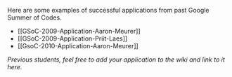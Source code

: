Here are some examples of successful applications from past Google Summer of Codes.

* [[GSoC-2009-Application-Aaron-Meurer]]
* [[GSoC-2009-Application-Priit-Laes]]
* [[GsoC-2010-Application-Aaron-Meurer]]

_Previous students, feel free to add your application to the wiki and
link to it here._
